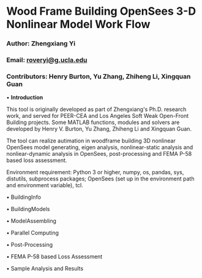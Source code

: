 # Wood Frame Building OpenSees 3-D Nonlinear Model Work Flow

### Author: Zhengxiang Yi

### Email: roveryi@g.ucla.edu

### Contributors: Henry Burton, Yu Zhang, Zhiheng Li, Xingquan Guan



$\bullet$ $\textbf{Introduction}$ 

This tool is originally developed as part of Zhengxiang's Ph.D. research work, and served for PEER-CEA and Los Angeles Soft Weak Open-Front Building projects. Some MATLAB functions, modules and solvers are developed by Henry V. Burton, Yu Zhang, Zhiheng Li and Xingquan Guan. 

The tool can realize autimation in woodframe building 3D nonlinear OpenSees model generating, eigen analysis, nonlinear-static analysis and nonliear-dynamic analysis in OpenSees, post-processing and FEMA P-58 based loss assessment. 

Environment requirement: Python 3 or higher, numpy, os, pandas, sys, distutils, subprocess packages; OpenSees (set up in the environment path and environment variable), tcl.

$\bullet$ BuildingInfo

$\bullet$ BuildingModels

$\bullet$ ModelAssembling

$\bullet$ Parallel Computing 

$\bullet$ Post-Processing 

$\bullet$ FEMA P-58 based Loss Assessment 

$\bullet$ Sample Analysis and Results